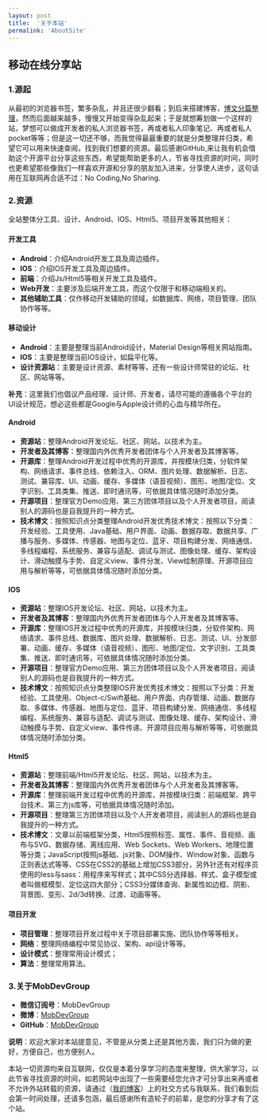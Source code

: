 ```yaml
---
layout: post
title:  '关于本站'
permalink: 'AboutSite'
---
```


## 移动在线分享站

### 1.源起
从最初的浏览器书签，繁多杂乱，并且还很少翻看；到后来搭建博客，[博文分篇整理](http://yuxingxin.com)，然而后面越来越多，慢慢又开始变得杂乱起来；于是就想筹划做一个这样的站，梦想可以做成开发者的私人浏览器书签，再或者私人印象笔记、再或者私人pocket等等；但是这一切还不够，而我觉得最最重要的就是分类整理并归类，希望它可以用来快速查阅，找到我们想要的资源。最后感谢GitHub,来让我有机会借助这个开源平台分享这些东西，希望能帮助更多的人，节省寻找资源的时间，同时也更希望那些像我们一样喜欢开源和分享的朋友加入进来，分享使人进步，这句话用在互联网再合适不过：No Coding,No Sharing.

### 2.资源
全站整体分工具、设计、Android、IOS、Html5、项目开发等其他相关：

#### 开发工具
* **Android**：介绍Android开发工具及周边插件。
* **IOS**：介绍IOS开发工具及周边插件。
* **前端**：介绍Js/Html5等相关开发工具及插件。
* **Web开发**：主要涉及后端开发工具，而这个仅限于和移动端相关的。
* **其他辅助工具**：仅作移动开发辅助的领域，如数据库、网络，项目管理、团队协作等等。

#### 移动设计
* **Android**：主要是整理当前Android设计，Material Design等相关网站指南。
* **IOS**：主要是整理当前IOS设计，如扁平化等。
* **设计资源站**：主要是设计资源、素材等等，还有一些设计师常驻的论坛、社区、网站等等。

**补充**：这里我们也倡议产品经理、设计师、开发者，请尽可能的遵循各个平台的UI设计规范，想必这些都是Google与Apple设计师的心血与精华所在。

#### Android
* **资源站**：整理Android开发论坛、社区、网站，以技术为主。
* **开发者及其博客**：整理国内外优秀开发者团体与个人开发者及其博客等。
* **开源库**：整理Android开发过程中优秀的开源库，并按模块归类，分软件架构、网络请求、事件总线、依赖注入、ORM、图片处理、数据解析、日志、测试、兼容库、UI、动画、缓存、多媒体（语音视频）、图形、地图/定位、文字识别、工具类集、推送、即时通讯等，可依据具体情况随时添加分类。
* **开源项目**：整理官方Demo应用、第三方团体项目以及个人开发者项目，阅读别人的源码也是自我提升的一种方式。
* **技术博文**：按照知识点分类整理Android开发优秀技术博文：按照以下分类：开发经验、工具使用、Java基础、用户界面、动画、数据存取、数据共享、广播与服务、多媒体、传感器、地图与定位、蓝牙、项目构建分发、网络通信、多线程编程、系统服务、兼容与适配、调试与测试、图像处理、缓存、架构设计、滑动触摸与手势、自定义view、事件分发、View绘制原理、开源项目应用与解析等等，可依据具体情况随时添加分类。

#### IOS
* **资源站**：整理IOS开发论坛、社区、网站，以技术为主。
* **开发者及其博客**：整理国内外优秀开发者团体与个人开发者及其博客等。
* **开源库**：整理IOS开发过程中优秀的开源库，并按模块归类，分软件架构、网络请求、事件总线、数据库、图片处理、数据解析、日志、测试、UI、分发部署、动画、缓存、多媒体（语音视频）、图形、地图/定位、文字识别、工具类集、推送、即时通讯等，可依据具体情况随时添加分类。
* **开源项目**：整理官方Demo应用、第三方团体项目以及个人开发者项目，阅读别人的源码也是自我提升的一种方式。
* **技术博文**：按照知识点分类整理IOS开发优秀技术博文：按照以下分类：开发经验、工具使用、Object-c/Swift基础、用户界面、内存管理、动画、数据存取、多媒体、传感器、地图与定位、蓝牙、项目构建分发、网络通信、多线程编程、系统服务、兼容与适配、调试与测试、图像处理、缓存、架构设计、滑动触摸与手势、自定义view、事件传递、开源项目应用与解析等等，可依据具体情况随时添加分类。

#### Html5
* **资源站**：整理前端/Html5开发论坛、社区、网站，以技术为主。
* **开发者及其博客**：整理国内外优秀开发者团体与个人开发者及其博客等。
* **开源库**：整理前端开发过程中优秀的开源库，并按模块归类：前端框架、跨平台技术、第三方js库等，可依据具体情况随时添加。
* **开源项目**：整理第三方团体项目以及个人开发者项目，阅读别人的源码也是自我提升的一种方式。
* **技术博文**：文章以前端框架分类，Html5按照标签、属性、事件、音视频、画布与SVG、数据存储、离线应用、Web Sockets、Web Workers、地理位置等分类；JavaScript按照js基础、js对象、DOM操作、Window对象、函数与正则表达式等等、CSS在CSS2的基础上增加CSS3部分，另外针还有对程序员使用的less与sass：用程序来写样式；其中CSS分选择器、样式、盒子模型或者叫做框模型、定位这四大部分；CSS3分媒体查询、新属性如边框、阴影、背景图、变形、2d/3d转换、过渡、动画等等。

#### 项目开发
* **项目管理**：整理项目开发过程中关于项目部署实施、团队协作等等相关。
* **网络**：整理网络编程中常见协议、架构、api设计等等。
* **设计模式**：整理常用设计模式；
* **算法**：整理常用算法。

### 3.关于MobDevGroup
* **微信订阅号**：MobDevGroup
* **微博**：[MobDevGroup](http://weibo.com/mobdevgroup)
* **GitHub**：[MobDevGroup](http://github.com/mobdevgroup)

**说明**：欢迎大家对本站提意见，不管是从分类上还是其他方面，我们只为做的更好，方便自己，也方便别人。

本站一切资源均来自互联网，仅仅是本着分享学习的态度来整理，供大家学习，以此节省寻找资源的时间，如若网站中出现了一些需要经您允许才可分享出来再或者不允许外站转载的资源，请通过（[我的博客](http://yuxingxin.com)）上的社交方式与我联系，我们看到后会第一时间处理，还请多包涵，最后感谢所有造轮子的前辈，是您的分享才有了这个站。
